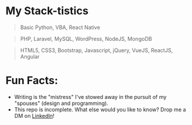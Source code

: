 # My Stack-tistics
> Basic Python, VBA, React Native

> PHP, Laravel, MySQL, WordPress, NodeJS, MongoDB

> HTML5, CSS3, Bootstrap, Javascript, jQuery, VueJS, ReactJS, Angular

# Fun Facts:
- Writing is the "mistress" I've stowed away in the pursuit of my "spouses" (design and programming).
- This repo is incomplete. What else would you like to know? Drop me a DM on [LinkedIn](https://linkedin.com/in/kyurikotpq)!
